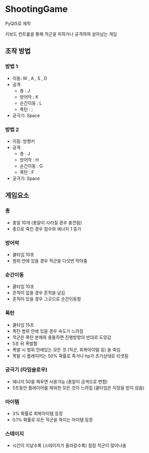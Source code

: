 # ShootingGame
PyQt5로 제작

키보드 컨트롤을 통해 적군을 피하거나 공격하여 살아남는 게임

## 조작 방법
### 방법 1
- 이동: W , A , S , D
- 공격
  - 총 : J 
  - 방어막 : K 
  - 순간이동 : L 
  - 폭탄 : ; 
- 궁극기: Space

### 방법 2
- 이동: 방향키 
- 공격
  - 총 : J 
  - 방어막 : H 
  - 순간이동 : G
  - 폭탄 : F 
- 궁극기: Space

## 게임요소
### 총
  - 총알 10개 (총알이 사라질 경우 충전됨)
  - 총으로 죽인 경우 점수와 에너지 1 증가

### 방어막
  - 쿨타임 10초
  - 범위 안에 있을 경우 적군을 다섯번 막아줌

### 순간이동
  - 쿨타임 10초
  - 흔적이 없을 경우 흔적을 남김
  - 흔적이 있을 경우 그곳으로 순간이동함

### 폭탄
  - 쿨타임 15초
  - 폭탄 범위 안에 있을 경우 속도가 느려짐
  - 적군은 폭탄 본체와 충돌하면 진행방향의 반대로 도망감
  - 5초 뒤 폭발함
  - 폭발 시 범위 안에있는 모든 것 (적군, 회복아이템 등) 을 죽임 
  - 폭발 시 플레이어는 50% 확률로 죽거나 hp가 초기상태로 리셋됨

### 궁극기 (타임슬로우)
  - 에너지 50을 채우면 사용가능 (총알이 금색으로 변함)
  - 5초동안 플레이어를 제외한 모든 것이 느려짐 (쿨타임은 지장을 받지 않음)

### 아이템
  - 3% 확률로 회복아이템 등장
  - 0.1% 확률로 모든 적군을 죽이는 아이템 등장

### 스테이지
  - 시간이 지날수록 (스테이지가 올라갈수록) 점점 적군이 많이나옴
